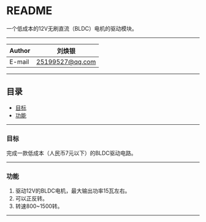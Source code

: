 README
===========================
一个低成本的12V无刷直流（BLDC）电机的驱动模块。

------

|Author|刘焕银|
|---|---
|E-mail|25199527@qq.com

------

## 目录
* [目标](#目标)
* [功能](#功能)

------

### 目标
完成一款低成本（人民币7元以下）的BLDC驱动电路。

------

### 功能
1. 驱动12V的BLDC电机，最大输出功率15瓦左右。
2. 可以正反转。
3. 转速800~1500转。

------
